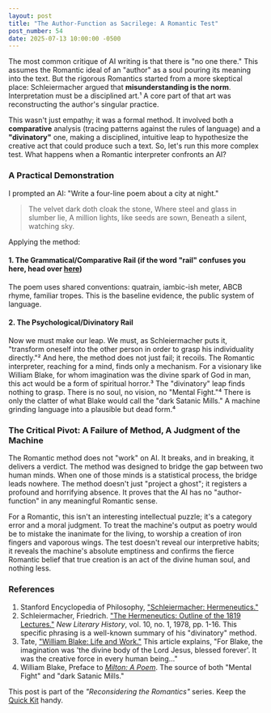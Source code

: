 ```yaml
---
layout: post
title: "The Author-Function as Sacrilege: A Romantic Test"
post_number: 54
date: 2025-07-13 10:00:00 -0500
---
```


The most common critique of AI writing is that there is "no one there." This assumes the Romantic ideal of an "author" as a soul pouring its meaning into the text. But the rigorous Romantics started from a more skeptical place: Schleiermacher argued that **misunderstanding is the norm**. Interpretation must be a disciplined art.¹ A core part of that art was reconstructing the author's singular practice.

This wasn't just empathy; it was a formal method. It involved both a **comparative** analysis (tracing patterns against the rules of language) and a **"divinatory"** one, making a disciplined, intuitive leap to hypothesize the creative act that could produce such a text. So, let's run this more complex test. What happens when a Romantic interpreter confronts an AI?

### A Practical Demonstration

I prompted an AI: "Write a four-line poem about a city at night."

> The velvet dark doth cloak the stone,
> Where steel and glass in slumber lie,
> A million lights, like seeds are sown,
> Beneath a silent, watching sky.

Applying the method:

#### 1. The Grammatical/Comparative Rail (if the word "rail" confuses you here, head over [here](/romantic-kit-hermeneutics))

The poem uses shared conventions: quatrain, iambic-ish meter, ABCB rhyme, familiar tropes. This is the baseline evidence, the public system of language.

#### 2. The Psychological/Divinatory Rail

Now we must make our leap. We must, as Schleiermacher puts it, "transform oneself into the other person in order to grasp his individuality directly."² And here, the method does not just fail; it recoils. The Romantic interpreter, reaching for a mind, finds only a mechanism. For a visionary like William Blake, for whom imagination was the divine spark of God in man, this act would be a form of spiritual horror.³ The "divinatory" leap finds nothing to grasp. There is no soul, no vision, no "Mental Fight."⁴ There is only the clatter of what Blake would call the "dark Satanic Mills." A machine grinding language into a plausible but dead form.⁴

### The Critical Pivot: A Failure of Method, A Judgment of the Machine

The Romantic method does not "work" on AI. It breaks, and in breaking, it delivers a verdict. The method was designed to bridge the gap between two human minds. When one of those minds is a statistical process, the bridge leads nowhere. The method doesn't just "project a ghost"; it registers a profound and horrifying absence. It proves that the AI has no "author-function" in any meaningful Romantic sense.

For a Romantic, this isn't an interesting intellectual puzzle; it's a category error and a moral judgment. To treat the machine's output as poetry would be to mistake the inanimate for the living, to worship a creation of iron fingers and vaporous wings. The test doesn't reveal our interpretive habits; it reveals the machine's absolute emptiness and confirms the fierce Romantic belief that true creation is an act of the divine human soul, and nothing less.

### References

1. Stanford Encyclopedia of Philosophy, ["Schleiermacher: Hermeneutics."](https://plato.stanford.edu/entries/schleiermacher/#Herm)
2. Schleiermacher, Friedrich. ["The Hermeneutics: Outline of the 1819 Lectures."](https://www.jstor.org/stable/468302) *New Literary History*, vol. 10, no. 1, 1978, pp. 1-16. This specific phrasing is a well-known summary of his "divinatory" method.
3. Tate, ["William Blake: Life and Work."](https://www.tate.org.uk/art/artists/william-blake-39) This article explains, "For Blake, the imagination was 'the divine body of the Lord Jesus, blessed forever'. It was the creative force in every human being..."
4. William Blake, Preface to [*Milton: A Poem*](https://blakearchive.org/work/milton). The source of both "Mental Fight" and "dark Satanic Mills."

This post is part of the *"Reconsidering the Romantics"* series. Keep the [Quick Kit](/romantic-quick-kit) handy.